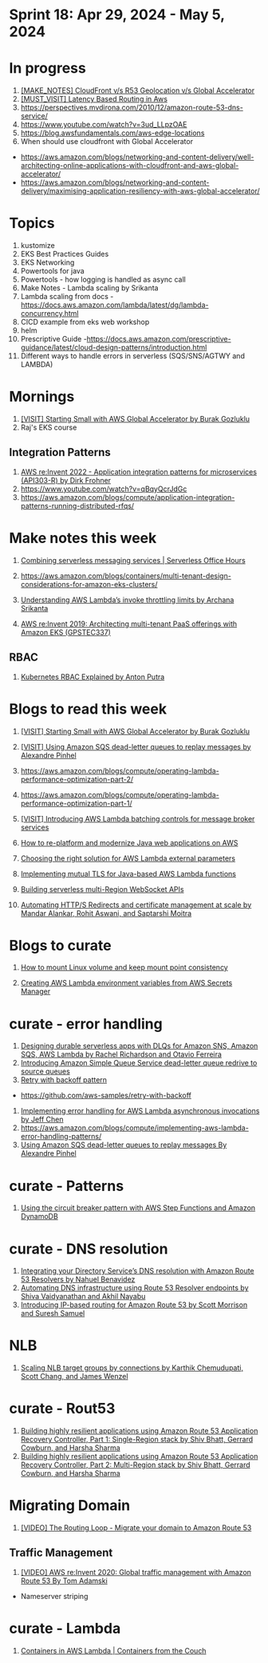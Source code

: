 <h1>Sprint 18: Apr 29, 2024 - May 5, 2024</h1>

# In progress

1. [[MAKE_NOTES] CloudFront v/s R53 Geolocation v/s Global Accelerator](https://letstalkaws.com/thread-59.html)
4. [[MUST_VISIT] Latency Based Routing in Aws](https://www.bschaatsbergen.com/latency-based-routing-in-aws)
1. https://perspectives.mvdirona.com/2010/12/amazon-route-53-dns-service/
1. https://www.youtube.com/watch?v=3ud_LLpzOAE
1. https://blog.awsfundamentals.com/aws-edge-locations
1. When should use cloudfront with Global Accelerator
- https://aws.amazon.com/blogs/networking-and-content-delivery/well-architecting-online-applications-with-cloudfront-and-aws-global-accelerator/
- https://aws.amazon.com/blogs/networking-and-content-delivery/maximising-application-resiliency-with-aws-global-accelerator/

# Topics

1. kustomize
1. EKS Best Practices Guides
1. EKS Networking
1. Powertools for java
1. Powertools - how logging is handled as async call
1. Make Notes - Lambda scaling by Srikanta
1. Lambda scaling from docs - https://docs.aws.amazon.com/lambda/latest/dg/lambda-concurrency.html
1. CICD example from eks web workshop
1. helm
1. Prescriptive Guide -https://docs.aws.amazon.com/prescriptive-guidance/latest/cloud-design-patterns/introduction.html
1. Different ways to handle errors in serverless (SQS/SNS/AGTWY and LAMBDA)

# Mornings

1. [[VISIT] Starting Small with AWS Global Accelerator by Burak Gozluklu ](https://aws.amazon.com/blogs/networking-and-content-delivery/starting-small-with-aws-global-accelerator/)
2. Raj's EKS course

## Integration Patterns

1. [AWS re:Invent 2022 - Application integration patterns for microservices (API303-R) by Dirk Frohner](https://www.youtube.com/watch?v=GoBOivyE7PY)
1. https://www.youtube.com/watch?v=qBqyQcrJdGc
1. https://aws.amazon.com/blogs/compute/application-integration-patterns-running-distributed-rfqs/

# Make notes this week

1. [Combining serverless messaging services | Serverless Office Hours](https://www.twitch.tv/videos/2121449912)

1. https://aws.amazon.com/blogs/containers/multi-tenant-design-considerations-for-amazon-eks-clusters/
1. [Understanding AWS Lambda’s invoke throttling limits by Archana Srikanta](https://aws.amazon.com/blogs/compute/understanding-aws-lambdas-invoke-throttle-limits/)
1. [AWS re:Invent 2019: Architecting multi-tenant PaaS offerings with Amazon EKS (GPSTEC337)](https://www.youtube.com/watch?v=P29eL_51iYU)

## RBAC

1. [Kubernetes RBAC Explained by Anton Putra](https://www.youtube.com/watch?v=iE9Qb8dHqWI)

# Blogs to read this week

1. [[VISIT] Starting Small with AWS Global Accelerator by Burak Gozluklu ](https://aws.amazon.com/blogs/networking-and-content-delivery/starting-small-with-aws-global-accelerator/)
1. [[VISIT] Using Amazon SQS dead-letter queues to replay messages by Alexandre Pinhel](https://aws.amazon.com/blogs/compute/building-a-difference-checker-with-amazon-s3-and-aws-lambda/)
1. https://aws.amazon.com/blogs/compute/operating-lambda-performance-optimization-part-2/
1. https://aws.amazon.com/blogs/compute/operating-lambda-performance-optimization-part-1/
1. [[VISIT] Introducing AWS Lambda batching controls for message broker services](https://aws.amazon.com/blogs/compute/introducing-aws-lambda-batching-controls-for-message-broker-services/)

1. [How to re-platform and modernize Java web applications on AWS](https://aws.amazon.com/blogs/compute/re-platform-java-web-applications-on-aws/)
1. [Choosing the right solution for AWS Lambda external parameters](https://aws.amazon.com/blogs/compute/choosing-the-right-solution-for-aws-lambda-external-parameters/)
1. [Implementing mutual TLS for Java-based AWS Lambda functions](https://aws.amazon.com/blogs/compute/implementing-mutual-tls-for-java-based-aws-lambda-functions/)
1. [Building serverless multi-Region WebSocket APIs](https://aws.amazon.com/blogs/compute/building-serverless-multi-region-websocket-apis/)
1. [Automating HTTP/S Redirects and certificate management at scale by Mandar Alankar, Rohit Aswani, and Saptarshi Moitra](https://aws.amazon.com/blogs/networking-and-content-delivery/automating-http-s-redirects-and-certificate-management-at-scale/)

# Blogs to curate
1. [How to mount Linux volume and keep mount point consistency](https://aws.amazon.com/blogs/compute/how-to-mount-linux-volume-and-keep-mount-point-consistency/)

1. [Creating AWS Lambda environment variables from AWS Secrets Manager](https://aws.amazon.com/blogs/compute/creating-aws-lambda-environmental-variables-from-aws-secrets-manager/)

# curate - error handling

1. [Designing durable serverless apps with DLQs for Amazon SNS, Amazon SQS, AWS Lambda by Rachel Richardson and Otavio Ferreira](https://aws.amazon.com/blogs/compute/designing-durable-serverless-apps-with-dlqs-for-amazon-sns-amazon-sqs-aws-lambda/)
1. [Introducing Amazon Simple Queue Service dead-letter queue redrive to source queues](https://aws.amazon.com/blogs/compute/introducing-amazon-simple-queue-service-dead-letter-queue-redrive-to-source-queues/)
1. [Retry with backoff pattern](https://docs.aws.amazon.com/prescriptive-guidance/latest/cloud-design-patterns/retry-backoff.html)
- https://github.com/aws-samples/retry-with-backoff
1. [Implementing error handling for AWS Lambda asynchronous invocations by Jeff Chen](https://aws.amazon.com/blogs/compute/implementing-error-handling-for-aws-lambda-asynchronous-invocations/)
1. https://aws.amazon.com/blogs/compute/implementing-aws-lambda-error-handling-patterns/
1. [Using Amazon SQS dead-letter queues to replay messages By Alexandre Pinhel](https://aws.amazon.com/blogs/compute/using-amazon-sqs-dead-letter-queues-to-replay-messages)

# curate - Patterns

1. [Using the circuit breaker pattern with AWS Step Functions and Amazon DynamoDB](https://aws.amazon.com/blogs/compute/using-the-circuit-breaker-pattern-with-aws-step-functions-and-amazon-dynamodb/)

# curate - DNS resolution

1. [Integrating your Directory Service’s DNS resolution with Amazon Route 53 Resolvers by Nahuel Benavidez](https://aws.amazon.com/blogs/networking-and-content-delivery/integrating-your-directory-services-dns-resolution-with-amazon-route-53-resolvers/)
1. [Automating DNS infrastructure using Route 53 Resolver endpoints by Shiva Vaidyanathan and Akhil Nayabu ](https://aws.amazon.com/blogs/networking-and-content-delivery/automating-dns-infrastructure-using-route-53-resolver-endpoints/)
1. [Introducing IP-based routing for Amazon Route 53 by Scott Morrison and Suresh Samuel ](https://aws.amazon.com/blogs/networking-and-content-delivery/introducing-ip-based-routing-for-amazon-route-53/)

# NLB

1. [Scaling NLB target groups by connections by Karthik Chemudupati, Scott Chang, and James Wenzel](https://aws.amazon.com/blogs/networking-and-content-delivery/scaling-nlb-target-groups-by-connections/)

# curate - Rout53

1. [Building highly resilient applications using Amazon Route 53 Application Recovery Controller, Part 1: Single-Region stack by Shiv Bhatt, Gerrard Cowburn, and Harsha Sharma](https://aws.amazon.com/blogs/networking-and-content-delivery/building-highly-resilient-applications-using-amazon-route-53-application-recovery-controller-part-1-single-region-stack/)
1. [Building highly resilient applications using Amazon Route 53 Application Recovery Controller, Part 2: Multi-Region stack by Shiv Bhatt, Gerrard Cowburn, and Harsha Sharma](https://aws.amazon.com/blogs/networking-and-content-delivery/building-highly-resilient-applications-using-amazon-route-53-application-recovery-controller-part-2-multi-region-stack/)

# Migrating Domain

1. [[VIDEO] The Routing Loop - Migrate your domain to Amazon Route 53](https://www.twitch.tv/aws/video/1877197514)

## Traffic Management
1. [[VIDEO] AWS re:Invent 2020: Global traffic management with Amazon Route 53 By Tom Adamski](https://www.youtube.com/watch?v=E33dA6n9O7I)
- Nameserver striping

# curate - Lambda

1. [Containers in AWS Lambda | Containers from the Couch](https://www.twitch.tv/videos/2129390171)